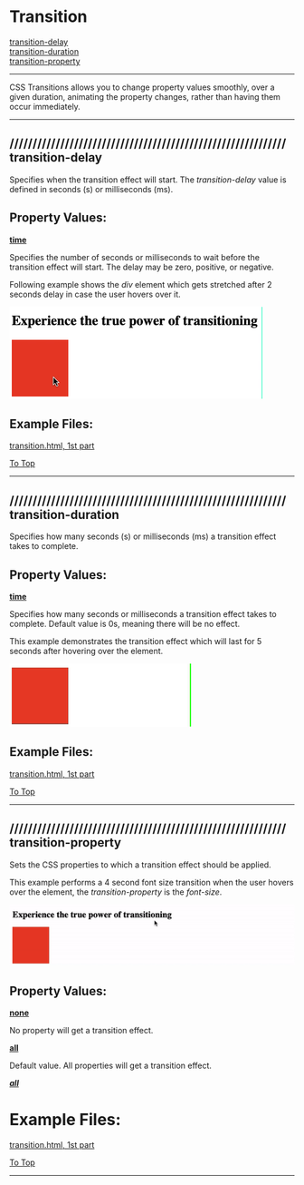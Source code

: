 # Transition

[transition-delay](#-transition-delay) <br>
[transition-duration](#-transition-duration) <br>
[transition-property](#-transition-property) <br>

<hr>

CSS Transitions allows you to change property values smoothly, over a given duration, animating the property changes, rather than having them occur immediately.

<hr>

## //////////////////////////////////////////////////////////// transition-delay

Specifies when the transition effect will start. The _transition-delay_ value is defined in seconds (s) or milliseconds (ms).

## Property Values:

<ins>**time**</ins>

Specifies the number of seconds or milliseconds to wait before the transition effect will start. The delay may be zero, positive, or negative.

Following example shows the _div_ element which gets stretched after 2 seconds delay in case the user hovers over it.

![transition-delay](pics/transition-delay.gif)

## Example Files:

[transition.html, 1st part](html/transition.html) <br>

[To Top](#transition)

<hr>

## //////////////////////////////////////////////////////////// transition-duration

Specifies how many seconds (s) or milliseconds (ms) a transition effect takes to complete.

## Property Values:

<ins>**time**</ins>

Specifies how many seconds or milliseconds a transition effect takes to complete. Default value is 0s, meaning there will be no effect.

This example demonstrates the transition effect which will last for 5 seconds after hovering over the element.

![transition-duration](pics/transition-duration.gif)

## Example Files:

[transition.html, 1st part](html/transition.html) <br>

[To Top](#transition)

<hr>

## //////////////////////////////////////////////////////////// transition-property

Sets the CSS properties to which a transition effect should be applied.

This example performs a 4 second font size transition when the user hovers over the element, the _transition-property_ is the _font-size_.

![transition-property](pics/transition-property.gif)

## Property Values:

<ins>**none**</ins>

No property will get a transition effect.

<ins>**all**</ins>

Default value. All properties will get a transition effect.

<ins>**_all_**</ins>

# Example Files:

[transition.html, 1st part](html/transition.html) <br>

[To Top](#transition)

<hr>
